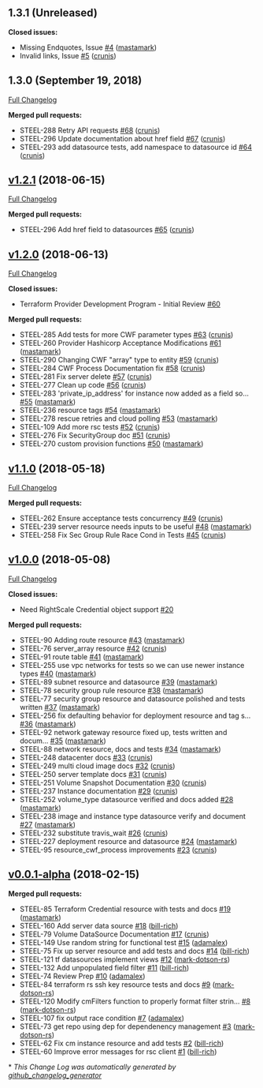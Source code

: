 ## 1.3.1 (Unreleased)

**Closed issues:**

- Missing Endquotes, Issue [\#4](https://github.com/terraform-providers/terraform-provider-rightscale/issues/4) ([mastamark](https://github.com/mastamark))
- Invalid links, Issue [\#5](https://github.com/terraform-providers/terraform-provider-rightscale/issues/5) ([crunis](https://github.com/crunis))

## 1.3.0 (September 19, 2018)

[Full Changelog](https://github.com/terraform-providers/terraform-provider-rightscale/compare/v1.2.1...v1.3.0)

**Merged pull requests:**

- STEEL-288 Retry API requests [\#68](https://github.com/terraform-providers/terraform-provider-rightscale/pull/68) ([crunis](https://github.com/crunis))
- STEEL-296 Update documentation about href field [\#67](https://github.com/terraform-providers/terraform-provider-rightscale/pull/67) ([crunis](https://github.com/crunis))
- STEEL-293 add datasource tests, add namespace to datasource id [\#64](https://github.com/terraform-providers/terraform-provider-rightscale/pull/64) ([crunis](https://github.com/crunis))

## [v1.2.1](https://github.com/terraform-providers/terraform-provider-rightscale/tree/v1.2.1) (2018-06-15)
[Full Changelog](https://github.com/terraform-providers/terraform-provider-rightscale/compare/v1.2.0...v1.2.1)

**Merged pull requests:**

- STEEL-296 Add href field to datasources [\#65](https://github.com/terraform-providers/terraform-provider-rightscale/pull/65) ([crunis](https://github.com/crunis))

## [v1.2.0](https://github.com/terraform-providers/terraform-provider-rightscale/tree/v1.2.0) (2018-06-13)
[Full Changelog](https://github.com/terraform-providers/terraform-provider-rightscale/compare/v1.1.0...v1.2.0)

**Closed issues:**

- Terraform Provider Development Program - Initial Review [\#60](https://github.com/terraform-providers/terraform-provider-rightscale/issues/60)

**Merged pull requests:**

- STEEL-285 Add tests for more CWF parameter types [\#63](https://github.com/terraform-providers/terraform-provider-rightscale/pull/63) ([crunis](https://github.com/crunis))
- STEEL-260 Provider Hashicorp Acceptance Modifications [\#61](https://github.com/terraform-providers/terraform-provider-rightscale/pull/61) ([mastamark](https://github.com/mastamark))
- STEEL-290 Changing CWF "array" type to entity [\#59](https://github.com/terraform-providers/terraform-provider-rightscale/pull/59) ([crunis](https://github.com/crunis))
- STEEL-284 CWF Process Documentation fix [\#58](https://github.com/terraform-providers/terraform-provider-rightscale/pull/58) ([crunis](https://github.com/crunis))
- STEEL-281 Fix server delete [\#57](https://github.com/terraform-providers/terraform-provider-rightscale/pull/57) ([crunis](https://github.com/crunis))
- STEEL-277 Clean up code [\#56](https://github.com/terraform-providers/terraform-provider-rightscale/pull/56) ([crunis](https://github.com/crunis))
- STEEL-283 'private\_ip\_address' for instance now added as a field so… [\#55](https://github.com/terraform-providers/terraform-provider-rightscale/pull/55) ([mastamark](https://github.com/mastamark))
- STEEL-236 resource tags [\#54](https://github.com/terraform-providers/terraform-provider-rightscale/pull/54) ([mastamark](https://github.com/mastamark))
- STEEL-278 rescue retries and cloud polling [\#53](https://github.com/terraform-providers/terraform-provider-rightscale/pull/53) ([mastamark](https://github.com/mastamark))
- STEEL-109 Add more rsc tests [\#52](https://github.com/terraform-providers/terraform-provider-rightscale/pull/52) ([crunis](https://github.com/crunis))
- STEEL-276 Fix SecurityGroup doc [\#51](https://github.com/terraform-providers/terraform-provider-rightscale/pull/51) ([crunis](https://github.com/crunis))
- STEEL-270 custom provision functions [\#50](https://github.com/terraform-providers/terraform-provider-rightscale/pull/50) ([mastamark](https://github.com/mastamark))

## [v1.1.0](https://github.com/terraform-providers/terraform-provider-rightscale/tree/v1.1.0) (2018-05-18)
[Full Changelog](https://github.com/terraform-providers/terraform-provider-rightscale/compare/v1.0.0...v1.1.0)

**Merged pull requests:**

- STEEL-262 Ensure acceptance tests concurrency [\#49](https://github.com/terraform-providers/terraform-provider-rightscale/pull/49) ([crunis](https://github.com/crunis))
- STEEL-239 server resource needs inputs to be useful [\#48](https://github.com/terraform-providers/terraform-provider-rightscale/pull/48) ([mastamark](https://github.com/mastamark))
- STEEL-258 Fix Sec Group Rule Race Cond in Tests [\#45](https://github.com/terraform-providers/terraform-provider-rightscale/pull/45) ([crunis](https://github.com/crunis))

## [v1.0.0](https://github.com/terraform-providers/terraform-provider-rightscale/tree/v1.0.0) (2018-05-08)
[Full Changelog](https://github.com/terraform-providers/terraform-provider-rightscale/compare/v0.0.1-alpha...v1.0.0)

**Closed issues:**

- Need RightScale Credential object support [\#20](https://github.com/terraform-providers/terraform-provider-rightscale/issues/20)

**Merged pull requests:**

- STEEL-90 Adding route resource [\#43](https://github.com/terraform-providers/terraform-provider-rightscale/pull/43) ([mastamark](https://github.com/mastamark))
- STEEL-76 server\_array resource [\#42](https://github.com/terraform-providers/terraform-provider-rightscale/pull/42) ([crunis](https://github.com/crunis))
- STEEL-91 route table [\#41](https://github.com/terraform-providers/terraform-provider-rightscale/pull/41) ([mastamark](https://github.com/mastamark))
- STEEL-255 use vpc networks for tests so we can use newer instance types [\#40](https://github.com/terraform-providers/terraform-provider-rightscale/pull/40) ([mastamark](https://github.com/mastamark))
- STEEL-89 subnet resource and datasource [\#39](https://github.com/terraform-providers/terraform-provider-rightscale/pull/39) ([mastamark](https://github.com/mastamark))
- STEEL-78 security group rule resource [\#38](https://github.com/terraform-providers/terraform-provider-rightscale/pull/38) ([mastamark](https://github.com/mastamark))
- STEEL-77 security group resource and datasource polished and tests written [\#37](https://github.com/terraform-providers/terraform-provider-rightscale/pull/37) ([mastamark](https://github.com/mastamark))
- STEEL-256 fix defaulting behavior for deployment resource and tag s… [\#36](https://github.com/terraform-providers/terraform-provider-rightscale/pull/36) ([mastamark](https://github.com/mastamark))
- STEEL-92 network gateway resource fixed up, tests written and docum… [\#35](https://github.com/terraform-providers/terraform-provider-rightscale/pull/35) ([mastamark](https://github.com/mastamark))
- STEEL-88 network resource, docs and tests [\#34](https://github.com/terraform-providers/terraform-provider-rightscale/pull/34) ([mastamark](https://github.com/mastamark))
- STEEL-248 datacenter docs [\#33](https://github.com/terraform-providers/terraform-provider-rightscale/pull/33) ([crunis](https://github.com/crunis))
- STEEL-249 multi cloud image docs [\#32](https://github.com/terraform-providers/terraform-provider-rightscale/pull/32) ([crunis](https://github.com/crunis))
- STEEL-250 server template docs [\#31](https://github.com/terraform-providers/terraform-provider-rightscale/pull/31) ([crunis](https://github.com/crunis))
- STEEL-251 Volume Snapshot Documentation [\#30](https://github.com/terraform-providers/terraform-provider-rightscale/pull/30) ([crunis](https://github.com/crunis))
- STEEL-237 Instance documentation [\#29](https://github.com/terraform-providers/terraform-provider-rightscale/pull/29) ([crunis](https://github.com/crunis))
- STEEL-252 volume\_type datasource verified and docs added [\#28](https://github.com/terraform-providers/terraform-provider-rightscale/pull/28) ([mastamark](https://github.com/mastamark))
- STEEL-238 image and instance type datasource verify and document [\#27](https://github.com/terraform-providers/terraform-provider-rightscale/pull/27) ([mastamark](https://github.com/mastamark))
- STEEL-232 substitute travis\_wait [\#26](https://github.com/terraform-providers/terraform-provider-rightscale/pull/26) ([crunis](https://github.com/crunis))
- STEEL-227 deployment resource and datasource [\#24](https://github.com/terraform-providers/terraform-provider-rightscale/pull/24) ([mastamark](https://github.com/mastamark))
- STEEL-95 resource\_cwf\_process improvements [\#23](https://github.com/terraform-providers/terraform-provider-rightscale/pull/23) ([crunis](https://github.com/crunis))

## [v0.0.1-alpha](https://github.com/terraform-providers/terraform-provider-rightscale/tree/v0.0.1-alpha) (2018-02-15)
**Merged pull requests:**

- STEEL-85 Terraform Credential resource with tests and docs [\#19](https://github.com/terraform-providers/terraform-provider-rightscale/pull/19) ([mastamark](https://github.com/mastamark))
- STEEL-160 Add server data source [\#18](https://github.com/terraform-providers/terraform-provider-rightscale/pull/18) ([bill-rich](https://github.com/bill-rich))
- STEEL-79 Volume DataSource Documentation [\#17](https://github.com/terraform-providers/terraform-provider-rightscale/pull/17) ([crunis](https://github.com/crunis))
- STEEL-149 Use random string for functional test [\#15](https://github.com/terraform-providers/terraform-provider-rightscale/pull/15) ([adamalex](https://github.com/adamalex))
- STEEL-75 Fix up server resource and add tests and docs [\#14](https://github.com/terraform-providers/terraform-provider-rightscale/pull/14) ([bill-rich](https://github.com/bill-rich))
- STEEL-121 tf datasources implement views [\#12](https://github.com/terraform-providers/terraform-provider-rightscale/pull/12) ([mark-dotson-rs](https://github.com/mark-dotson-rs))
- STEEL-132 Add unpopulated field filter [\#11](https://github.com/terraform-providers/terraform-provider-rightscale/pull/11) ([bill-rich](https://github.com/bill-rich))
- STEEL-74 Review Prep [\#10](https://github.com/terraform-providers/terraform-provider-rightscale/pull/10) ([adamalex](https://github.com/adamalex))
- STEEL-84 terraform rs ssh key resource tests and docs [\#9](https://github.com/terraform-providers/terraform-provider-rightscale/pull/9) ([mark-dotson-rs](https://github.com/mark-dotson-rs))
- STEEL-120 Modify cmFilters function to properly format filter strin… [\#8](https://github.com/terraform-providers/terraform-provider-rightscale/pull/8) ([mark-dotson-rs](https://github.com/mark-dotson-rs))
- STEEL-107 fix output race condition [\#7](https://github.com/terraform-providers/terraform-provider-rightscale/pull/7) ([adamalex](https://github.com/adamalex))
- STEEL-73 get repo using dep for dependenency management [\#3](https://github.com/terraform-providers/terraform-provider-rightscale/pull/3) ([mark-dotson-rs](https://github.com/mark-dotson-rs))
- STEEL-62 Fix cm instance resource and add tests [\#2](https://github.com/terraform-providers/terraform-provider-rightscale/pull/2) ([bill-rich](https://github.com/bill-rich))
- STEEL-60 Improve error messages for rsc client [\#1](https://github.com/terraform-providers/terraform-provider-rightscale/pull/1) ([bill-rich](https://github.com/bill-rich))



\* *This Change Log was automatically generated by [github_changelog_generator](https://github.com/skywinder/Github-Changelog-Generator)*
